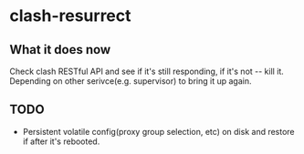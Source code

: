 # clash-resurrect

## What it does now

Check clash RESTful API and see if it's still responding, if it's not -- kill it. Depending on other serivce(e.g. supervisor) to bring it up again.

## TODO

* Persistent volatile config(proxy group selection, etc) on disk and restore if after it's rebooted.
